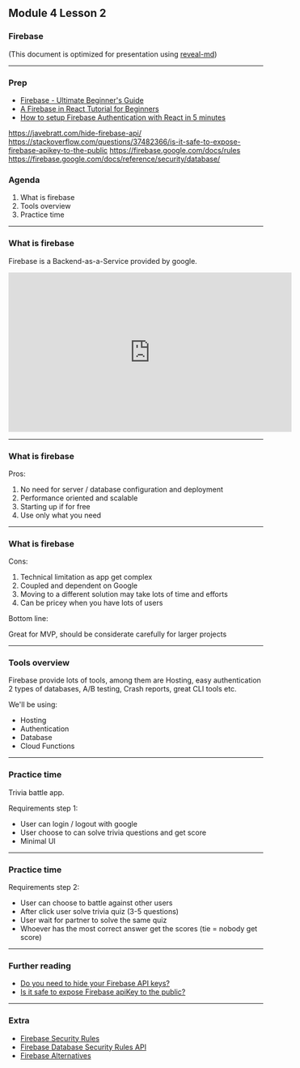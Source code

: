 ## Module 4 Lesson 2
### Firebase
(This document is optimized for presentation using [reveal-md](https://github.com/webpro/reveal-md))

---

### Prep
* [Firebase - Ultimate Beginner's Guide](https://www.youtube.com/watch?v=9kRgVxULbag&t=225s)
* [A Firebase in React Tutorial for Beginners](https://www.robinwieruch.de/complete-firebase-authentication-react-tutorial)
* [How to setup Firebase Authentication with React in 5 minutes](https://medium.com/firebase-developers/how-to-setup-firebase-authentication-with-react-in-5-minutes-maybe-10-bb8bb53e8834)

https://javebratt.com/hide-firebase-api/
https://stackoverflow.com/questions/37482366/is-it-safe-to-expose-firebase-apikey-to-the-public
https://firebase.google.com/docs/rules
https://firebase.google.com/docs/reference/security/database/

### Agenda
1. What is firebase
2. Tools overview
3. Practice time

---

### What is firebase
Firebase is a Backend-as-a-Service provided by google.
<iframe width="560" height="315" src="https://www.youtube.com/embed/O17OWyx08Cg" frameborder="0" allow="accelerometer; autoplay; encrypted-media; gyroscope; picture-in-picture" allowfullscreen></iframe>

---

### What is firebase

Pros:
1. No need for server / database configuration and deployment
2. Performance oriented and scalable
3. Starting up if for free
4. Use only what you need

---

### What is firebase

Cons:
1. Technical limitation as app get complex
2. Coupled and dependent on Google
3. Moving to a different solution may take lots of time and efforts
4. Can be pricey when you have lots of users

Bottom line:

Great for MVP, should be considerate carefully for larger projects

---
### Tools overview
Firebase provide lots of tools, among them are Hosting, easy authentication
2 types of databases, A/B testing, Crash reports, great CLI tools etc.

We'll be using:
* Hosting
* Authentication
* Database
* Cloud Functions

---

### Practice time
Trivia battle app.

Requirements step 1:
* User can login / logout with google
* User choose to can solve trivia questions and get score
* Minimal UI

---

### Practice time
Requirements step 2:
* User can choose to battle against other users
* After click user solve trivia quiz (3-5 questions) 
* User wait for partner to solve the same quiz
* Whoever has the most correct answer get the scores (tie = nobody get score)

---

### Further reading
* [Do you need to hide your Firebase API keys?](https://javebratt.com/hide-firebase-api/)
* [Is it safe to expose Firebase apiKey to the public?](https://stackoverflow.com/questions/37482366/is-it-safe-to-expose-firebase-apikey-to-the-public)

---

### Extra
* [Firebase Security Rules](https://firebase.google.com/docs/rules)
* [Firebase Database Security Rules API](https://firebase.google.com/docs/reference/security/database/)
* [Firebase Alternatives](https://www.redbytes.in/firebase-alternatives/)

